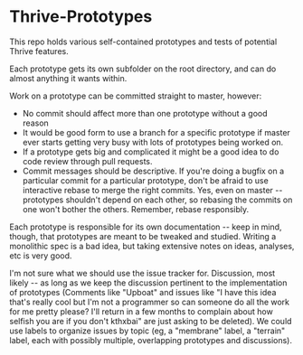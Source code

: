 # Thrive-Prototypes

This repo holds various self-contained prototypes and tests of potential Thrive features.

Each prototype gets its own subfolder on the root directory, and can do almost anything it wants within.

Work on a prototype can be committed straight to master, however:
* No commit should affect more than one prototype without a good reason
* It would be good form to use a branch for a specific prototype if master ever starts getting very busy with lots of prototypes being worked on.
* If a prototype gets big and complicated it might be a good idea to do code review through pull requests.
* Commit messages should be descriptive. If you're doing a bugfix on a particular commit for a particular prototype, don't be afraid to use interactive rebase to merge the right commits. Yes, even on master -- prototypes shouldn't depend on each other, so rebasing the commits on one won't bother the others. Remember, rebase responsibly.

Each prototype is responsible for its own documentation -- keep in mind, though, that prototypes are meant to be tweaked and studied. Writing a monolithic spec is a bad idea, but taking extensive notes on ideas, analyses, etc is very good.

I'm not sure what we should use the issue tracker for. Discussion, most likely -- as long as we keep the discussion pertinent to the implementation of prototypes (Comments like "Upboat" and issues like "I have this idea that's really cool but I'm not a programmer so can someone do all the work for me pretty please? I'll return in a few months to complain about how selfish you are if you don't kthxbai" are just asking to be deleted). We could use labels to organize issues by topic (eg, a "membrane" label, a "terrain" label, each with possibly multiple, overlapping prototypes and discussions).
